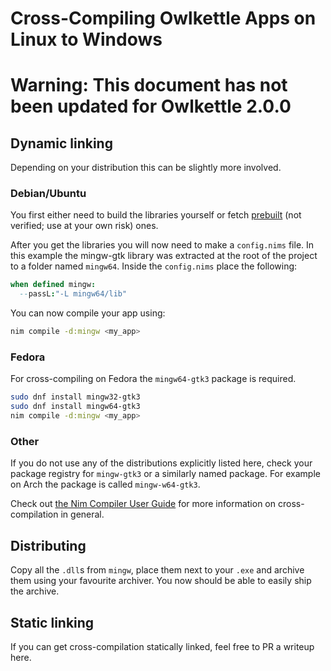 # Cross-Compiling Owlkettle Apps on Linux to Windows

# Warning: This document has not been updated for Owlkettle 2.0.0

## Dynamic linking

Depending on your distribution this can be slightly more involved.

### Debian/Ubuntu

You first either need to build the libraries yourself or fetch [prebuilt](https://github.com/qarmin/gtk_library_store/releases) (not verified; use at your own risk) ones.

After you get the libraries you will now need to make a `config.nims` file.
In this example the mingw-gtk library was extracted at the root of the project to a folder named `mingw64`.
Inside the `config.nims` place the following:

```nim
when defined mingw:
  --passL:"-L mingw64/lib"
```

You can now compile your app using:

```bash
nim compile -d:mingw <my_app>
```

### Fedora

For cross-compiling on Fedora the `mingw64-gtk3` package is required.

```bash
sudo dnf install mingw32-gtk3
sudo dnf install mingw64-gtk3
nim compile -d:mingw <my_app>
```

### Other

If you do not use any of the distributions explicitly listed here, check your package registry for `mingw-gtk3` or a similarly named package.
For example on Arch the package is called `mingw-w64-gtk3`.

Check out [the Nim Compiler User Guide](https://nim-lang.org/docs/nimc.html#crossminuscompilation-for-windows) for more information on cross-compilation in general.

## Distributing

Copy all the `.dll`s from `mingw`, place them next to your `.exe` and archive them using your favourite archiver.
You now should be able to easily ship the archive.

## Static linking

If you can get cross-compilation statically linked, feel free to PR a writeup here.
